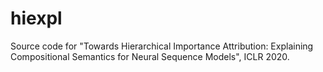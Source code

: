 # hiexpl
Source code for "Towards Hierarchical Importance Attribution: Explaining Compositional Semantics for Neural Sequence Models", ICLR 2020.
